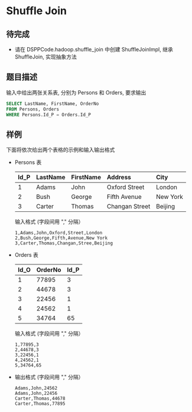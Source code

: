 # Shuffle Join

## 待完成

  - 请在 DSPPCode.hadoop.shuffle_join 中创建 ShuffleJoinImpl, 继承 ShuffleJoin, 实现抽象方法

## 题目描述

  输入中给出两张关系表, 分别为 Persons 和 Orders, 要求输出

  ```sql
  SELECT LastName, FirstName, OrderNo
  FROM Persons, Orders
  WHERE Persons.Id_P = Orders.Id_P
  ```

## 样例

  下面将依次给出两个表格的示例和输入输出格式

  - Persons 表

    | Id_P | LastName | FirstName | Address        | City     |
    | :--- | :------- | :-------- | :------------- | :------- |
    | 1    | Adams    | John      | Oxford Street  | London   |
    | 2    | Bush     | George    | Fifth Avenue   | New York |
    | 3    | Carter   | Thomas    | Changan Street | Beijing  |

    输入格式 (字段间用 "," 分隔）

    ```
    1,Adams,John,Oxford,Street,London
    2,Bush,George,Fifth,Avenue,New York
    3,Carter,Thomas,Changan,Stree,Beijing
    ```

  - Orders 表

    | Id_O | OrderNo | Id_P |
    | :--- | :------ | :--- |
    | 1    | 77895   | 3    |
    | 2    | 44678   | 3    |
    | 3    | 22456   | 1    |
    | 4    | 24562   | 1    |
    | 5    | 34764   | 65   |

    输入格式 (字段间用 "," 分隔）

    ```
    1,77895,3
    2,44678,3
    3,22456,1
    4,24562,1
    5,34764,65
    ```

  - 输出格式 (字段间用 "," 分隔）

    ```
    Adams,John,24562
    Adams,John,22456
    Carter,Thomas,44678
    Carter,Thomas,77895
    ```
